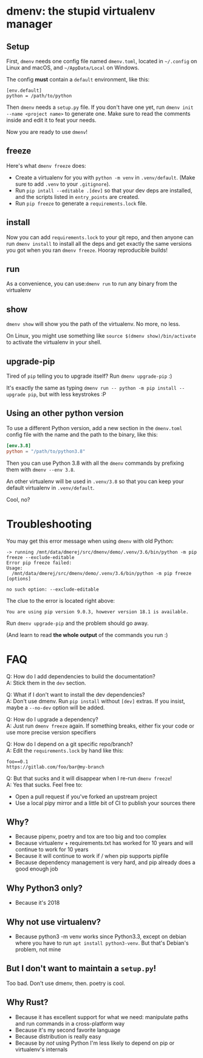 # dmenv: the stupid virtualenv manager



## Setup


First, `dmenv` needs one config file named `dmenv.toml`, located in `~/.config`
on Linux and macOS, and `~/AppData/Local` on Windows.

The config **must** contain a `default` environment, like this:

```
[env.default]
python = /path/to/python
```

Then `dmenv` needs a `setup.py` file. If you don't have one yet, run
`dmenv init --name <project name>` to generate one. Make sure to read the comments inside and edit it to feat your needs.

Now you are ready to use `dmenv`!

## freeze

Here's what `dmenv freeze` does:

* Create a virtualenv for you with `python -m venv` in `.venv/default`. (Make sure to add `.venv` to your `.gitignore`).
* Run `pip intall --editable .[dev]` so that your dev deps are installed, and the scripts listed in `entry_points` are
  created.
* Run `pip freeze` to generate a `requirements.lock` file.

## install

Now you can add `requirements.lock` to your git repo, and then anyone can run `dmenv install` to install all the deps and get exactly the same versions you got when you ran `dmenv freeze`. Hooray reproducible builds!

## run

As a convenience, you can use:`dmenv run` to run any binary from the virtualenv

## show

`dmenv show` will show you the path of the virtualenv. No more, no less.

On Linux, you might use something like `source $(dmenv show)/bin/activate` to activate the virtualenv in your shell.

## upgrade-pip

Tired of `pip` telling you to upgrade itself? Run `dmenv upgrade-pip` :)

It's exactly the same as typing `dmenv run -- python -m pip install --upgrade pip`, but with less keystrokes :P

## Using an other python version

To use a different Python version, add a new section in the `dmenv.toml` config file with the name and the path to the binary, like this:

```toml
[env.3.8]
python = "/path/to/python3.8"
```
Then you can use Python 3.8 with all the `dmenv` commands by prefixing them with `dmenv --env 3.8`.

An other virtualenv will be used in `.venv/3.8` so that you can keep your default virtualenv in `.venv/default`.

Cool, no?

# Troubleshooting

You may get this error message when using `dmenv` with old Python:
```
-> running /mnt/data/dmerej/src/dmenv/demo/.venv/3.6/bin/python -m pip freeze --exclude-editable
Error pip freeze failed:
Usage:
  /mnt/data/dmerej/src/dmenv/demo/.venv/3.6/bin/python -m pip freeze [options]

no such option: --exclude-editable
```

The clue to the error is located right above:

```
You are using pip version 9.0.3, however version 18.1 is available.
```

Run `dmenv upgrade-pip` and the problem should go away.

(And learn to read **the whole output** of the commands you run :)



# FAQ

Q: How do I add dependencies to build the documentation?<br/>
A: Stick them in the `dev` section.

Q: What if I don't want to install the dev dependencies?<br/>
A: Don't use dmenv. Run `pip install` without `[dev]` extras. If you insist, maybe a `--no-dev` option will be added.

Q: How do I upgrade a dependency?<br/>
A: Just run `dmenv freeze` again. If something breaks, either fix your code or use more precise version specifiers

Q: How do I depend on a git specific repo/branch?<br/>
A: Edit the `requirements.lock` by hand like this:

```
foo==0.1
https://gitlab.com/foo/bar@my-branch
```

Q: But that sucks and it will disappear when I re-run `dmenv freeze`! <br />
A: Yes that sucks. Feel free to:
  * Open a pull request if you've forked an upstream project
  * Use a local pipy mirror and a little bit of CI to publish your sources there



## Why?

* Because pipenv, poetry and tox are too big and too complex
* Because virtualenv + requirements.txt has worked for 10 years and will continue to work for 10 years
* Because it will continue to work if / when pip supports pipfile
* Because dependency management is very hard, and pip already does a good enough job

## Why Python3 only?

* Because it's 2018

## Why not use virtualenv?

* Because python3 -m venv works since Python3.3, except on debian where you have to run `apt install python3-venv`. But that's Debian's problem, not mine

## But I don't want to maintain a `setup.py`!

Too bad. Don't use dmenv, then. poetry is cool.

## Why Rust?

* Because it has excellent support for what we need: manipulate paths and run commands in a cross-platform way
* Because it's my second favorite language
* Because distribution is really easy
* Because by *not* using Python I'm less likely to depend on pip or virtualenv's internals
